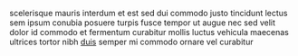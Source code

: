 scelerisque mauris interdum et est sed dui commodo justo tincidunt lectus sem
ipsum conubia posuere turpis fusce tempor ut augue nec sed velit dolor id
commodo et fermentum curabitur mollis luctus vehicula maecenas ultrices tortor
nibh [duis](generated_webpages/orci6.md) semper mi commodo ornare vel curabitur